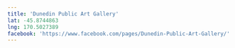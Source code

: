 ```yaml
---
title: 'Dunedin Public Art Gallery'
lat: -45.8744863
lng: 170.5027389
facebook: 'https://www.facebook.com/pages/Dunedin-Public-Art-Gallery/'
---
```

